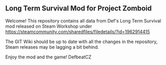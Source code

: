 Long Term Survival Mod for Project Zomboid 
---

Welcome! This repository contains all data from Def's Long Term Survival mod released on Steam Workshop under https://steamcommunity.com/sharedfiles/filedetails/?id=1962914415

The GIT Wiki should be up to date with all the changes in the repository, Steam releases may be lagging a bit behind.

Enjoy the mod and the game!
DefbeatCZ
